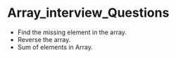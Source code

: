 # Array_interview_Questions
* Find the missing element in the array.
* Reverse the array.
* Sum of elements in Array.
